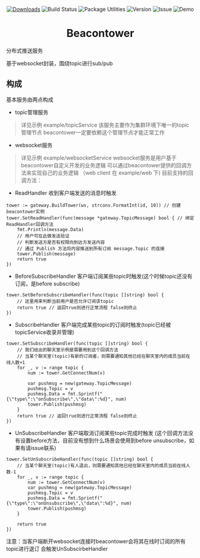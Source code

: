 

<p align="center">
  <a href="https://github.com/holdno/beacontower/archive/master.zip"><img src="https://img.shields.io/badge/download-fast-brightgreen.svg" alt="Downloads"></a>
  <img src="https://img.shields.io/badge/build-passing-brightgreen.svg" alt="Build Status">
  <img src="https://img.shields.io/badge/package%20utilities-dep-blue.svg" alt="Package Utilities">
  <img src="https://img.shields.io/badge/golang-1.10.0-%23ff69b4.svg" alt="Version">
  <img src="https://img.shields.io/badge/issue-waiting-red.svg" alt="Issue">
  <img src="https://img.shields.io/badge/tests-3%20Demo-ff69b4.svg" alt="Demo">
</p>
<h1 align="center">Beacontower</h2>
分布式推送服务  

基于websocket封装，围绕topic进行sub/pub  
## 构成

基本服务由两点构成
- topic管理服务
> 详见示例 example/topicService
该服务主要作为集群环境下唯一的topic管理节点
beacontower一定要依赖这个管理节点才能正常工作
- websocket服务
> 详见示例 example/websocketService
websocket服务是用户基于beacontower自定义开发的业务逻辑
可以通过beacontower提供的回调方法来实现自己的业务逻辑
（web client 在 example/web 下)
目前支持的回调方法：
- ReadHandler 收到客户端发送的消息时触发
``` golang
tower := gateway.BuildTower(ws, strconv.FormatInt(id, 10)) // 创建beacontower实例
tower.SetReadHandler(func(message *gateway.TopicMessage) bool { // 绑定ReadHandler回调方法
    fmt.Println(message.Data)
    // 用户可在此做发送验证
    // 判断发送方是否有权限向到达方发送内容
    // 通过 Publish 方法将内容推送到所有订阅 message.Topic 的连接
    tower.Publish(message)
    return true
})
```

- BeforeSubscribeHandler 客户端订阅某些topic时触发(这个时候topic还没有订阅，是before subscribe)
``` golang
tower.SetBeforeSubscribeHandler(func(topic []string) bool {
    // 这里用来判断当前用户是否允许订阅该topic
    return true // 返回true则进行正常流程 false则终止
})
```

- SubscribeHandler 客户端完成某些topic的订阅时触发(topic已经被topicService收录并管理)
``` golang
tower.SetSubscribeHandler(func(topic []string) bool {
    // 我们给出的聊天室示例是需要用到这个回调方法
    // 当某个聊天室(topic)有新的订阅者，则需要通知其他已经在聊天室内的成员当前在线人数+1
    for _, v := range topic {
        num := tower.GetConnectNum(v)

        var pushmsg = new(gateway.TopicMessage)
        pushmsg.Topic = v
        pushmsg.Data = fmt.Sprintf("{\"type\":\"onSubscribe\",\"data\":%d}", num)
        tower.Publish(pushmsg)
    }
    return true // 返回true则进行正常流程 false则终止
})
```

- UnSubscribeHandler 客户端取消订阅某些topic完成时触发 (这个回调方法没有设置before方法，目前没有想到什么场景会使用到before unsubscribe，如果有请issue联系)
``` golang
tower.SetUnSubscribeHandler(func(topic []string) bool {
    // 当某个聊天室(topic)有人退出，则需要通知其他已经在聊天室内的成员当前在线人数-1
    for _, v := range topic {
        num := tower.GetConnectNum(v)
        var pushmsg = new(gateway.TopicMessage)
        pushmsg.Topic = v
        pushmsg.Data = fmt.Sprintf("{\"type\":\"onUnsubscribe\",\"data\":%d}", num)
        tower.Publish(pushmsg)
    }

    return true
})
```
注意：当客户端断开websocket连接时beacontower会将其在线时订阅的所有topic进行退订 会触发UnSubscirbeHandler
